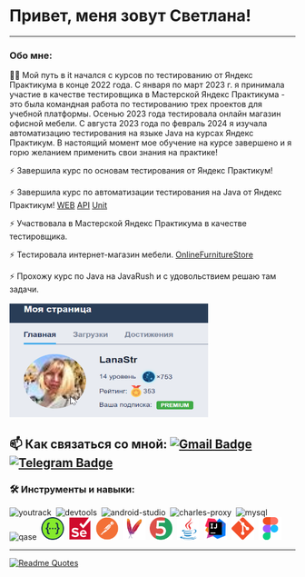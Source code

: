 # Привет, меня зовут Светлана!

---

### Обо мне:

:man_technologist: Мой путь в it начался с курсов по тестированию от Яндекс Практикума в конце 2022 года. C января по март 2023 г. я принимала участие в качестве тестировщика в Мастерской Яндекс Практикума - это была командная работа по тестированию трех проектов для учебной платформы. Осенью 2023 года тестировала онлайн магазин офисной мебели. С августа 2023 года по февраль 2024 я изучала автоматизацию тестирования на языке Java на курсах Яндекс Практикум. В настоящий момент мое обучение на курсе завершено и я горю желанием применить свои знания на практике!

 :zap: Завершила курс по основам тестирования от Яндекс Практикум!

 :zap: Завершила курс по автоматизации тестирования на Java от Яндекс Практикум! <a target="_blank" href="https://github.com/LanaStrogaleva/WebTestingAutomation">WEB</a> <a target="_blank" href="https://github.com/LanaStrogaleva/APITestingAutomation">API</a> <a target="_blank" href="https://github.com/LanaStrogaleva/UnitTests">Unit</a>

 :zap: Участвовала в Мастерской Яндекс Практикума в качестве тестировщика.

 :zap: Тестировала интернет-магазин мебели. <a target="_blank" href="https://github.com/LanaStrogaleva/OnlineFurnitureStore">OnlineFurnitureStore</a>

 :zap: Прохожу курс по Java на JavaRush и с удовольствием решаю там задачи.<br/> <br/>
   <img src="https://github.com/LanaStrogaleva/LanaStrogaleva/blob/main/2024-03-08%20%D0%9C%D0%BE%D1%8F%20%D1%81%D1%82%D1%80%D0%B0%D0%BD%D0%B8%D1%86%D0%B0.png?20200803082248" title="javaRush" alt="javaRash" width="350" height="200"/>

 :mailbox: Как связаться со мной: [![Gmail Badge](https://img.shields.io/badge/-Gmail-red?style=flat&logo=Gmail&logoColor=white)](mailto:lana.strogaleva@gmail.com)  [![Telegram Badge](https://img.shields.io/badge/-LanaStrog-blue?style=flat&logo=Telegram&logoColor=white)](https://t.me/LanaStrog)
---

### 🛠 Инструменты и навыки:

<div>
  <img src="https://upload.wikimedia.org/wikipedia/commons/thumb/8/8d/YouTrack_Icon.svg/1024px-YouTrack_Icon.svg.png?20200803082248" title="youtrack" alt="youtrack" width="40" height="40"/>&nbsp
  <img src="https://d33wubrfki0l68.cloudfront.net/38b5c953a4667366685d55db55d057c86db1fc54/a0fdc/static/acae6b24d940347661ca901ea07f47c1/chrome-dev-logo-icon.png" title="devtools" alt="devtools" width="40" height="40"/>&nbsp
  <img src="https://cdn.jsdelivr.net/gh/devicons/devicon/icons/androidstudio/androidstudio-original.svg" title="android-studio" alt="android-studio" width="40" height="40"/>&nbsp
  <img src="https://cdn.icon-icons.com/icons2/3053/PNG/512/charles_proxy_macos_bigsur_icon_190302.png" title="charles-proxy" alt="charles-proxy" width="40" height="40"/>&nbsp
  <img src="https://cdn.jsdelivr.net/gh/devicons/devicon/icons/mysql/mysql-original.svg" title="mysql" alt="mysql" width="40" height="40"/>&nbsp;
  <img src="https://luna1.co/eb0187.png" title="qase" alt="qase" width="40" height="40"/>&nbsp
  <img src="https://github.com/devicons/devicon/blob/master/icons/swagger/swagger-original.svg" title="swagger" alt="swagger" width="40" height="40"/>&nbsp;
  <img src="https://github.com/devicons/devicon/blob/master/icons/selenium/selenium-original.svg" title="selenium" alt="selenium" width="40" height="40"/>&nbsp;
  <img src="https://github.com/devicons/devicon/blob/master/icons/postman/postman-original.svg" title="postman" alt="postman" width="40" height="40"/>&nbsp;
  <img src="https://github.com/devicons/devicon/blob/master/icons/maven/maven-original.svg" title="maven" alt="maven" width="40" height="40"/>&nbsp;
  <img src="https://github.com/devicons/devicon/blob/master/icons/junit/junit-original.svg" title="junit" alt="junit" width="40" height="40"/>&nbsp;
  <img src="https://github.com/devicons/devicon/blob/master/icons/java/java-original.svg" title="java" alt="java" width="40" height="40"/>&nbsp;
  <img src="https://github.com/devicons/devicon/blob/master/icons/intellij/intellij-original.svg" title="intellij" alt="intellij" width="40" height="40"/>&nbsp;
  <img src="https://github.com/devicons/devicon/blob/master/icons/git/git-original.svg" title="git" alt="git" width="40" height="40"/>&nbsp;
  <img src="https://github.com/devicons/devicon/blob/master/icons/figma/figma-original.svg" title="figma" alt="figma" width="40" height="40"/>&nbsp;
</div>

---

<!-- ### 💻 Пройденные курсы:

| Курсы                                                           | Дата              |
| ----------------------------------------------------------------| :---------------: |
| practicum.yandex/ Инженер по тестированию                       | 08/2022 - 01/2023 |
| practicum.yandex/ Автоматизатор тестирования на Java            | 08/2023 - 02/2024 |
| JavaRush/ Java Syntax Pro                                       | 02/2024 - наст.вр |

--- -->

[![Readme Quotes](https://quotes-github-readme.vercel.app/api?type=horizontal&theme=dark)](https://github.com/piyushsuthar/github-readme-quotes)
